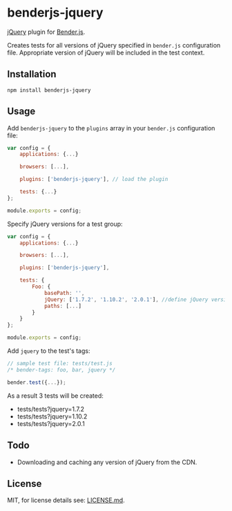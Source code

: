 benderjs-jquery
===============

[jQuery](http://jquery.com) plugin for [Bender.js](https://github.com/benderjs/benderjs).

Creates tests for all versions of jQuery specified in `bender.js` configuration file.
Appropriate version of jQuery will be included in the test context.

Installation
------------

```
npm install benderjs-jquery
```

Usage
-----

Add `benderjs-jquery` to the `plugins` array in your `bender.js` configuration file:

```javascript
var config = {
    applications: {...}

    browsers: [...],

    plugins: ['benderjs-jquery'], // load the plugin

    tests: {...}
};

module.exports = config;
```

Specify jQuery versions for a test group:

```javascript
var config = {
    applications: {...}

    browsers: [...],

    plugins: ['benderjs-jquery'],

    tests: {
        Foo: {
            basePath: '',
            jQuery: ['1.7.2', '1.10.2', '2.0.1'], //define jQuery versions
            paths: [...]
        }
    }
};

module.exports = config;
```

Add `jquery` to the test's tags:
```javascript
// sample test file: tests/test.js
/* bender-tags: foo, bar, jquery */

bender.test({...});
```
As a result 3 tests will be created:

- tests/tests?jquery=1.7.2
- tests/tests?jquery=1.10.2
- tests/tests?jquery=2.0.1

Todo
----

- Downloading and caching any version of jQuery from the CDN.

License
-------

MIT, for license details see: [LICENSE.md](https://github.com/benderjs/benderjs-jquery/blob/master/LICENSE.md).
